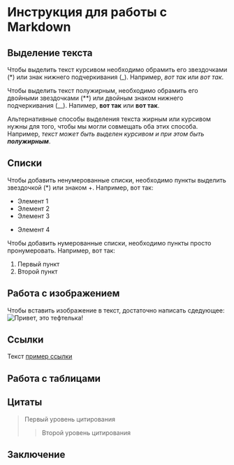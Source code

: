 # Инструкция для работы с Markdown

## Выделение текста
Чтобы выделить текст курсивом необходимо обрамить его  звездочками (*) или знак нижнего подчеркивания (_). 
Например, *вот так* или _вот так_.

Чтобы выделить текст полужирным, необходимо обрамить его двойными звездочками (**) или двойным знаком нижнего подчеркивания (__). 
Напимер, **вот так** или __вот так__.

Альтернативные способы выделения текста жирным или курсивом нужны для того, чтобы мы могли совмещать оба этих способа. Например, _текст может быть выделен курсивом и при этом быть **полужирным**_.

## Списки
Чтобы добавить ненумерованные списки, необходимо пункты выделить звездочкой (*) или знаком +.
Например, вот так:
* Элемент 1
* Элемент 2
* Элемент 3
+ Элемент 4

Чтобы добавить нумерованные списки, необходимо пункты просто пронумеровать.
Например, вот так:
1. Первый пункт
2. Второй пункт

## Работа с изображением

Чтобы вставить изображение в текст, достаточно написать сдедующее:
![Привет, это тефтелька!](кот_и_цифры.png)

## Ссылки

Текст [пример ссылки](http.example.com "Всплывающая подсказка")

## Работа с таблицами

## Цитаты

> Первый уровень цитирования
>> Второй уровень цитирования

## Заключение